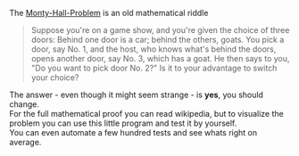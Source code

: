The [Monty-Hall-Problem](http://en.wikipedia.org/wiki/Monty_Hall_problem) is an old mathematical riddle

> Suppose you're on a game show, and you're given the choice of three doors: Behind one door is a car; behind the others, goats. You pick a door, say No. 1, and the host, who knows what's behind the doors, opens another door, say No. 3, which has a goat. He then says to you, "Do you want to pick door No. 2?" Is it to your advantage to switch your choice?

The answer - even though it might seem strange - is **yes**, you should change.  
For the full mathematical proof you can read wikipedia, but to visualize the problem you can use this little program and test it by yourself.  
You can even automate a few hundred tests and see whats right on average.